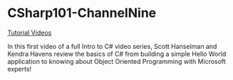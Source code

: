 # CSharp101-ChannelNine
[Tutorial Videos](https://channel9.msdn.com/Series/CSharp-101/?WT.mc_id=Educationalcsharp-c9-scottha)

In this first video of a full Intro to C# video series, Scott Hanselman and Kendra Havens review the basics of C#
from building a simple Hello World application to knowing about Object Oriented Programming with Microsoft experts!

